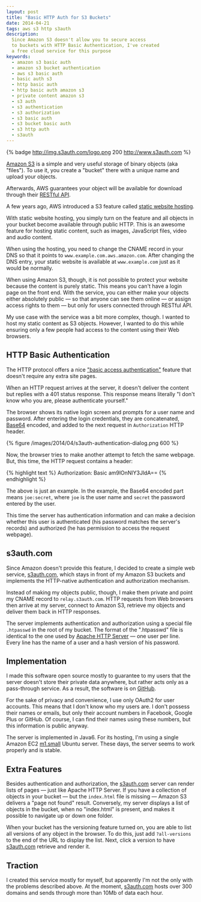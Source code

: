 ```yaml
---
layout: post
title: "Basic HTTP Auth for S3 Buckets"
date: 2014-04-21
tags: aws s3 http s3auth
description:
  Since Amazon S3 doesn't allow you to secure access
  to buckets with HTTP Basic Authentication, I've created
  a free cloud service for this purpose
keywords:
  - amazon s3 basic auth
  - amazon s3 bucket authentication
  - aws s3 basic auth
  - basic auth s3
  - http basic auth
  - http basic auth amazon s3
  - private content amazon s3
  - s3 auth
  - s3 authentication
  - s3 authorization
  - s3 basic auth
  - s3 bucket basic auth
  - s3 http auth
  - s3auth
---
```


{% badge http://img.s3auth.com/logo.png 200 http://www.s3auth.com %}

[Amazon S3](http://aws.amazon.com/s3/) is a simple and very useful storage of
binary objects (aka "files"). To use it, you create a "bucket" there with a
unique name and upload your objects.

Afterwards, AWS guarantees your object will be available for download through
their [RESTful
API](http://docs.aws.amazon.com/AmazonS3/latest/API/APIRest.html).

A few years ago, AWS introduced a S3 feature called [static website
hosting](http://docs.aws.amazon.com/AmazonS3/latest/dev/WebsiteHosting.html).

With static website hosting, you simply turn on the feature and all objects in
your bucket become available through public HTTP. This is an awesome feature for
hosting static content, such as images, JavaScript files, video and audio
content.

When using the hosting, you need to change the CNAME record in your DNS so that
it points to `www.example.com.aws.amazon.com`. After changing the DNS entry,
your static website is available at `www.example.com` just as it would be
normally.

When using Amazon S3, though, it is not possible to protect your website because
the content is purely static. This means you can't have a login page on the
front end. With the service, you can either make your objects either absolutely
public &mdash; so that anyone can see them online &mdash; or assign access
rights to them &mdash; but only for users connected through RESTful API.

<!--more-->

My use case with the service was a bit more complex, though. I wanted to host my
static content as S3 objects. However, I wanted to do this while ensuring only a
few people had access to the content using their Web browsers.

## HTTP Basic Authentication

The HTTP protocol offers a nice ["basic access
authentication"](http://en.wikipedia.org/wiki/Basic_access_authentication)
feature that doesn't require any extra site pages.

When an HTTP request arrives at the server, it doesn't deliver the content but
replies with a 401 status response. This response means literally "I don't know
who you are, please authenticate yourself."

The browser shows its native login screen and prompts for a user name and
password. After entering the login credentials, they are concatenated,
[Base64](http://en.wikipedia.org/wiki/Base64) encoded, and added to the next
request in `Authorization` HTTP header.

{% figure /images/2014/04/s3auth-authentication-dialog.png 600 %}

Now, the browser tries to make another attempt to fetch the same webpage. But,
this time, the HTTP request contains a header:

{% highlight text %}
Authorization: Basic am9lOnNlY3JldA==
{% endhighlight %}

The above is just an example. In the example, the Base64 encoded part means
`joe:secret`, where `joe` is the user name and `secret` the password entered by
the user.

This time the server has authentication information and can make a decision
whether this user is authenticated (his password matches the server's records)
and authorized (he has permission to access the request webpage).

## s3auth.com

Since Amazon doesn't provide this feature, I decided to create a simple web
service, [s3auth.com](http://www.s3auth.com), which stays in front of my Amazon
S3 buckets and implements the HTTP-native authentication and authorization
mechanism.

Instead of making my objects public, though, I make them private and point my
CNAME record to `relay.s3auth.com`. HTTP requests from Web browsers then arrive
at my server, connect to Amazon S3, retrieve my objects and deliver them back in
HTTP responses.

The server implements authentication and authorization using a special file
`.htpasswd` in the root of my bucket. The format of the ".htpasswd" file is
identical to the one used by [Apache HTTP
Server](http://httpd.apache.org/docs/2.2/programs/htpasswd.html) &mdash; one user
per line. Every line has the name of a user and a hash version of his password.

## Implementation

I made this software open source mostly to guarantee to my users that the server
doesn't store their private data anywhere, but rather acts only as a
pass-through service. As a result, the software is on
[GitHub](https://github.com/yegor256/s3auth).

For the sake of privacy and convenience, I use only OAuth2 for user accounts.
This means that I don't know who my users are. I don't possess their names or
emails, but only their account numbers in Facebook, Google Plus or GitHub. Of
course, I can find their names using these numbers, but this information is
public anyway.

The server is implemented in Java6. For its hosting, I'm using a single Amazon
EC2 [m1.small](http://aws.amazon.com/ec2/instance-types/) Ubuntu server. These
days, the server seems to work properly and is stable.

## Extra Features

Besides authentication and authorization, the
[s3auth.com](http://www.s3auth.com) server can render lists of pages &mdash;
just like Apache HTTP Server. If you have a collection of objects in your bucket
&mdash; but the `index.html` file is missing &mdash; Amazon S3 delivers a "page
not found" result. Conversely, my server displays a list of objects in the
bucket, when no "index.html" is present, and makes it possible to navigate up or
down one folder.

When your bucket has the versioning feature turned on, you are able to list all
versions of any object in the browser. To do this, just add `?all-versions` to
the end of the URL to display the list. Next, click a version to have
[s3auth.com](http://www.s3auth.com) retrieve and render it.

## Traction

I created this service mostly for myself, but apparently I'm not the only with
the problems described above. At the moment, [s3auth.com](http://www.s3auth.com)
hosts over 300 domains and sends through more than 10Mb of data each hour.

